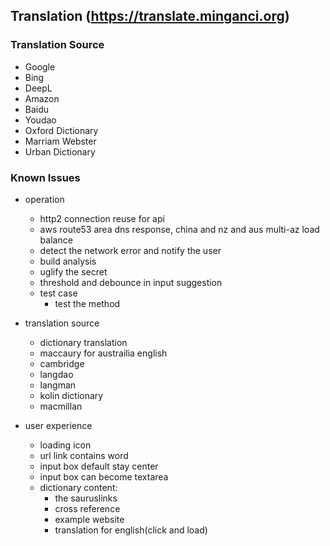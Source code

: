 ## Translation (https://translate.minganci.org)

### Translation Source

  - Google
  - Bing
  - DeepL
  - Amazon
  - Baidu
  - Youdao
  - Oxford Dictionary
  - Marriam Webster
  - Urban Dictionary

### Known Issues

* operation
  - http2 connection reuse for api
  - aws route53 area dns response, china and nz and aus multi-az load balance
  - detect the network error and notify the user
  - build analysis
  - uglify the secret
  - threshold and debounce in input suggestion
  - test case
      - test the method

* translation source
  - dictionary translation
  - maccaury for austrailia english
  - cambridge
  - langdao
  - langman
  - kolin dictionary
  - macmillan

* user experience
  - loading icon
  - url link contains word
  - input box default stay center
  - input box can become textarea
  - dictionary content:
      - the sauruslinks
      - cross reference
      - example website
      - translation for english(click and load)
